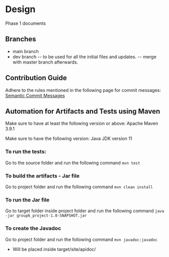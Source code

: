 # Design

Phase 1 documents

## Branches

 - main branch
 - dev branch
    -- to be used for all the initial files and updates.
    -- merge with master branch afterwards. 

## Contribution Guide

Adhere to the rules mentioned in the following page for commit messages: 
[Semantic Commit Messages](https://gist.github.com/joshbuchea/6f47e86d2510bce28f8e7f42ae84c716)

## Automation for Artifacts and Tests using Maven
Make sure to have at least the following version or above:
Apache Maven 3.9.1 

Make sure to have the following version:
Java JDK version 11

### To run the tests:
Go to the source folder and run the following command
```mvn test```

### To build the artifacts - Jar file

Go to project folder and run the following command
```mvn clean install```

### To run the Jar file
Go to target folder inside project folder and run the following command
```java -jar group6_project-1.0-SNAPSHOT.jar```

### To create the Javadoc
Go to project folder and run the following command
```mvn javadoc:javadoc``` 
* Will be placed inside target/site/apidoc/
